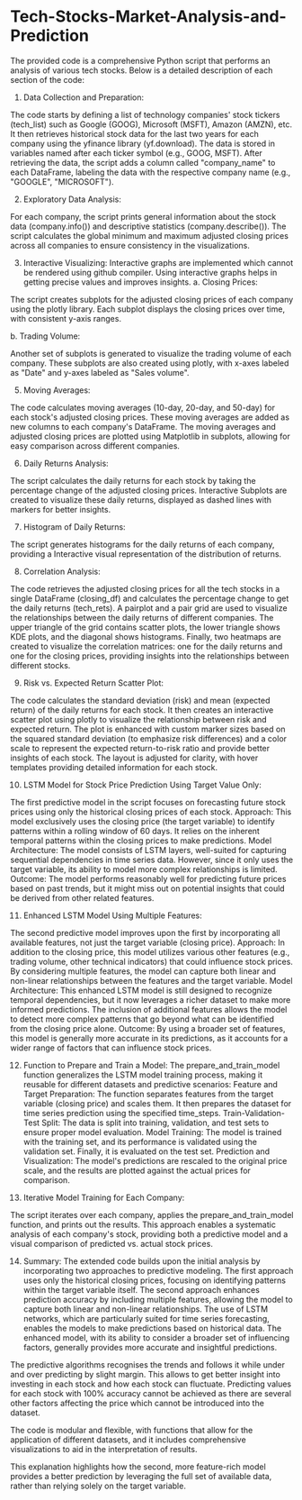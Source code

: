 # Tech-Stocks-Market-Analysis-and-Prediction #
The provided code is a comprehensive Python script that performs an analysis of various tech stocks. Below is a detailed description of each section of the code:

1. Data Collection and Preparation:

The code starts by defining a list of technology companies' stock tickers (tech_list) such as Google (GOOG), Microsoft (MSFT), Amazon (AMZN), etc.
It then retrieves historical stock data for the last two years for each company using the yfinance library (yf.download). The data is stored in variables named after each ticker symbol (e.g., GOOG, MSFT).
After retrieving the data, the script adds a column called "company_name" to each DataFrame, labeling the data with the respective company name (e.g., "GOOGLE", "MICROSOFT").

2. Exploratory Data Analysis:

For each company, the script prints general information about the stock data (company.info()) and descriptive statistics (company.describe()).
The script calculates the global minimum and maximum adjusted closing prices across all companies to ensure consistency in the visualizations.

3. Interactive Visualizing: Interactive graphs are implemented which cannot be rendered using github compiler. Using interactive graphs helps in getting precise values and improves insights.
   a. Closing Prices:

The script creates subplots for the adjusted closing prices of each company using the plotly library. Each subplot displays the closing prices over time, with consistent y-axis ranges.

  b.  Trading Volume:

Another set of subplots is generated to visualize the trading volume of each company. These subplots are also created using plotly, with x-axes labeled as "Date" and y-axes labeled as "Sales volume".

5. Moving Averages:

The code calculates moving averages (10-day, 20-day, and 50-day) for each stock's adjusted closing prices. These moving averages are added as new columns to each company's DataFrame.
The moving averages and adjusted closing prices are plotted using Matplotlib in subplots, allowing for easy comparison across different companies.

6. Daily Returns Analysis:

The script calculates the daily returns for each stock by taking the percentage change of the adjusted closing prices.
Interactive Subplots are created to visualize these daily returns, displayed as dashed lines with markers for better insights.

7. Histogram of Daily Returns:

The script generates histograms for the daily returns of each company, providing a  Interactive visual representation of the distribution of returns.

8. Correlation Analysis:

The code retrieves the adjusted closing prices for all the tech stocks in a single DataFrame (closing_df) and calculates the percentage change to get the daily returns (tech_rets).
A pairplot and a pair grid are used to visualize the relationships between the daily returns of different companies. The upper triangle of the grid contains scatter plots, the lower triangle shows KDE plots, and the diagonal shows histograms.
Finally, two heatmaps are created to visualize the correlation matrices: one for the daily returns and one for the closing prices, providing insights into the relationships between different stocks.

9. Risk vs. Expected Return Scatter Plot:

The code calculates the standard deviation (risk) and mean (expected return) of the daily returns for each stock.
It then creates an interactive scatter plot using plotly to visualize the relationship between risk and expected return.
The plot is enhanced with custom marker sizes based on the squared standard deviation (to emphasize risk differences) and a color scale to represent the expected return-to-risk ratio and provide better insights of each stock.
The layout is adjusted for clarity, with hover templates providing detailed information for each stock.

10. LSTM Model for Stock Price Prediction Using Target Value Only:

The first predictive model in the script focuses on forecasting future stock prices using only the historical closing prices of each stock.
Approach:
This model exclusively uses the closing price (the target variable) to identify patterns within a rolling window of 60 days. It relies on the inherent temporal patterns within the closing prices to make predictions.
Model Architecture:
The model consists of LSTM layers, well-suited for capturing sequential dependencies in time series data. However, since it only uses the target variable, its ability to model more complex relationships is limited.
Outcome:
The model performs reasonably well for predicting future prices based on past trends, but it might miss out on potential insights that could be derived from other related features.

11. Enhanced LSTM Model Using Multiple Features:

The second predictive model improves upon the first by incorporating all available features, not just the target variable (closing price).
Approach:
In addition to the closing price, this model utilizes various other features (e.g., trading volume, other technical indicators) that could influence stock prices. By considering multiple features, the model can capture both linear and non-linear relationships between the features and the target variable.
Model Architecture:
This enhanced LSTM model is still designed to recognize temporal dependencies, but it now leverages a richer dataset to make more informed predictions. The inclusion of additional features allows the model to detect more complex patterns that go beyond what can be identified from the closing price alone.
Outcome:
By using a broader set of features, this model is generally more accurate in its predictions, as it accounts for a wider range of factors that can influence stock prices.

12. Function to Prepare and Train a Model:
The prepare_and_train_model function generalizes the LSTM model training process, making it reusable for different datasets and predictive scenarios:
Feature and Target Preparation:
The function separates features from the target variable (closing price) and scales them. It then prepares the dataset for time series prediction using the specified time_steps.
Train-Validation-Test Split:
The data is split into training, validation, and test sets to ensure proper model evaluation.
Model Training:
The model is trained with the training set, and its performance is validated using the validation set. Finally, it is evaluated on the test set.
Prediction and Visualization:
The model's predictions are rescaled to the original price scale, and the results are plotted against the actual prices for comparison.

13. Iterative Model Training for Each Company:

The script iterates over each company, applies the prepare_and_train_model function, and prints out the results.
This approach enables a systematic analysis of each company's stock, providing both a predictive model and a visual comparison of predicted vs. actual stock prices.

14. Summary:
The extended code builds upon the initial analysis by incorporating two approaches to predictive modeling. The first approach uses only the historical closing prices, focusing on identifying patterns within the target variable itself. The second approach enhances prediction accuracy by including multiple features, allowing the model to capture both linear and non-linear relationships.
The use of LSTM networks, which are particularly suited for time series forecasting, enables the models to make predictions based on historical data. The enhanced model, with its ability to consider a broader set of influencing factors, generally provides more accurate and insightful predictions.

The predictive algorithms recognises the trends and follows it while under and over predicting by slight margin. This allows to get better insight into investing in each stock and how each stock can fluctuate. Predicting values for each stock with 100% accuracy cannot be achieved as there are several other factors affecting the price which cannot be introduced into the dataset.

The code is modular and flexible, with functions that allow for the application of different datasets, and it includes comprehensive visualizations to aid in the interpretation of results.

This explanation highlights how the second, more feature-rich model provides a better prediction by leveraging the full set of available data, rather than relying solely on the target variable.
